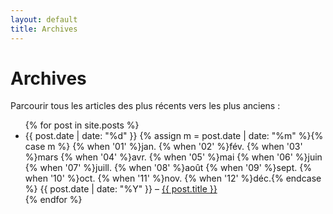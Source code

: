 ```yaml
---
layout: default
title: Archives
---
```


# Archives

Parcourir tous les articles des plus récents vers les plus anciens :

<ul class="archive-list">
  {% for post in site.posts %}
    <li>
        <time datetime="{{ post.date | date_to_xmlschema }}">{{ post.date | date: "%d" }} {% assign m = post.date | date: "%m" %}{% case m %}
          {% when '01' %}jan.
          {% when '02' %}fév.
          {% when '03' %}mars
          {% when '04' %}avr.
          {% when '05' %}mai
          {% when '06' %}juin
          {% when '07' %}juill.
          {% when '08' %}août
          {% when '09' %}sept.
          {% when '10' %}oct.
          {% when '11' %}nov.
          {% when '12' %}déc.{% endcase %} {{ post.date | date: "%Y" }}</time>
          &ndash;
      <a href="{{ site.baseurl }}{{ post.url }}">
        {{ post.title }}
        </a>
    </li>
  {% endfor %}
</ul>